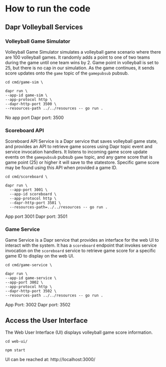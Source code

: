# How to run the code

## Dapr Volleyball Services

### Volleyball Game Simulator

Volleyball Game Simulator simulates a volleyball game scenario where there are 100 volleyball games.
It randomly adds a point to one of two teams during the game until one team wins by 2.
Game point in volleyball is set to 25, but there is no cap in our simulation.
As the game continues, it sends score updates onto the `game` topic of the `gamepubsub` pubsub.

```
cd cmd/game-sim \

dapr run \
--app-id game-sim \
--app-protocol http \
--dapr-http-port 3500 \
--resources-path ../../resources -- go run .
```

No app port
Dapr port: 3500


### Scoreboard API

Scoreboard API Service is a Dapr service that saves volleyball game state,
and provides an API to retrieve game scores using Dapr topic event and service invocation handlers.
It listens to incoming game score update events on the `gamepubsub` pubsub `game` topic,
and any game score that is game point (25) or higher it will save to the statestore.
Specific game score may be found using this API when provided a game ID.

```
cd cmd/scoreboard \

dapr run \
  --app-port 3001 \
  --app-id scoreboard \
  --app-protocol http \
  --dapr-http-port 3501 \
  --resources-path=../../resources -- go run .
```

App port 3001
Dapr port: 3501


### Game Service

Game Service is a Dapr service that provides an interface for the web UI to interact with the system.
It has a `scoreboard` endpoint that invokes service invocation on the `scoreboard` service to retrieve game score for a specific game ID to display on the web UI.

```
cd cmd/game-service \

dapr run \
--app-id game-service \
--app-port 3002 \
--app-protocol http \
--dapr-http-port 3502 \
--resources-path ../../resources -- go run .
```

App Port: 3002
Dapr port: 3502

## Access the User Interface

The Web User Interface (UI) displays volleyball game score information.

```
cd web-ui/

npm start
```

UI can be reached at: http://localhost:3000/